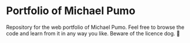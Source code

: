 # Portfolio of Michael Pumo
Repository for the web portfolio of Michael Pumo.
Feel free to browse the code and learn from it in any way you like.
Beware of the licence dog. 🐶
